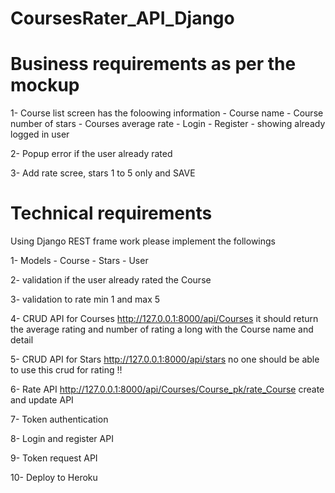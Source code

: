 # CoursesRater_API_Django

# Business requirements as per the mockup 

1- Course list screen has the foloowing information
    - Course name
    - Course number of stars 
    - Courses average rate 
    - Login 
    - Register
    - showing already logged in user 

2- Popup error if the user already rated 

3- Add rate scree, stars 1 to 5 only and SAVE


# Technical requirements 
Using Django REST frame work please implement the followings

1- Models 
    - Course
    - Stars 
    - User

2- validation if the user already rated the Course 

3- validation to rate min 1 and max 5 

4- CRUD API for Courses 
    http://127.0.0.1:8000/api/Courses
    it should return the average rating and number of rating a long with the Course name and detail

5- CRUD API for Stars 
    http://127.0.0.1:8000/api/stars
    no one should be able to use this crud for rating !!

6- Rate API 
    http://127.0.0.1:8000/api/Courses/Course_pk/rate_Course
    create and update API 

7- Token authentication 

8- Login and register API 

9- Token request API 

10- Deploy to Heroku 


